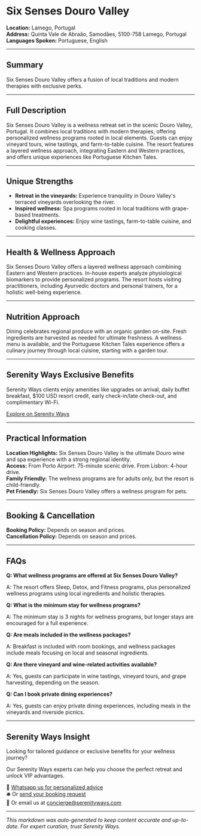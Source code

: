 # Six Senses Douro Valley

**Location:** Lamego, Portugal  
**Address:** Quinta Vale de Abraão, Samodães, 5100-758 Lamego, Portugal  
**Languages Spoken:** Portuguese, English

---

## Summary

Six Senses Douro Valley offers a fusion of local traditions and modern therapies with exclusive perks.

---

## Full Description

Six Senses Douro Valley is a wellness retreat set in the scenic Douro Valley, Portugal. It combines local traditions with modern therapies, offering personalized wellness programs rooted in local elements. Guests can enjoy vineyard tours, wine tastings, and farm-to-table cuisine. The resort features a layered wellness approach, integrating Eastern and Western practices, and offers unique experiences like Portuguese Kitchen Tales.

---

## Unique Strengths

- **Retreat in the vineyards:** Experience tranquility in Douro Valley's terraced vineyards overlooking the river.
- **Inspired wellness:** Spa programs rooted in local traditions with grape-based treatments.
- **Delightful experiences:** Enjoy wine tastings, farm-to-table cuisine, and cooking classes.

---

## Health & Wellness Approach

Six Senses Douro Valley offers a layered wellness approach combining Eastern and Western practices. In-house experts analyze physiological biomarkers to provide personalized programs. The resort hosts visiting practitioners, including Ayurvedic doctors and personal trainers, for a holistic well-being experience.

---

## Nutrition Approach

Dining celebrates regional produce with an organic garden on-site. Fresh ingredients are harvested as needed for ultimate freshness. A wellness menu is available, and the Portuguese Kitchen Tales experience offers a culinary journey through local cuisine, starting with a garden tour.

---

## Serenity Ways Exclusive Benefits

Serenity Ways clients enjoy amenities like upgrades on arrival, daily buffet breakfast, $100 USD resort credit, early check-in/late check-out, and complimentary Wi-Fi.

[Explore on Serenity Ways](https://serenityways.com/collections/six-senses-douro-valley)

---

## Practical Information

**Location Highlights:** Six Senses Douro Valley is the ultimate Douro wine and spa experience with a strong regional identity.  
**Access:** From Porto Airport: 75-minute scenic drive. From Lisbon: 4-hour drive.  
**Family Friendly:** The wellness programs are for adults only, but the resort is child-friendly.  
**Pet Friendly:** Six Senses Douro Valley offers a wellness program for pets.

---

## Booking & Cancellation

**Booking Policy:** Depends on season and prices.  
**Cancellation Policy:** Depends on season and prices.

---

## FAQs

**Q: What wellness programs are offered at Six Senses Douro Valley?**

A: The resort offers Sleep, Detox, and Fitness programs, plus personalized wellness programs using local ingredients and holistic therapies.

**Q: What is the minimum stay for wellness programs?**

A: The minimum stay is 3 nights for wellness programs, but longer stays are encouraged for a full experience.

**Q: Are meals included in the wellness packages?**

A: Breakfast is included with room bookings, and wellness packages include meals focusing on local and seasonal ingredients.

**Q: Are there vineyard and wine-related activities available?**

A: Yes, guests can participate in wine tastings, vineyard tours, and grape harvesting, depending on the season.

**Q: Can I book private dining experiences?**

A: Yes, guests can enjoy private dining experiences, including meals in the vineyards and riverside picnics.


---

## Serenity Ways Insight

Looking for tailored guidance or exclusive benefits for your wellness journey?

Our Serenity Ways experts can help you choose the perfect retreat and unlock VIP advantages.

💬 [Whatsapp us for personalized advice](https://wa.me/33786553455)  
🛎️ Or [send your booking request](https://serenityways.com/pages/contact)  
📧 Or email us at [concierge@serenityways.com](mailto:concierge@serenityways.com)

---

*This markdown was auto-generated to keep content accurate and up-to-date. For expert curation, trust Serenity Ways.*
